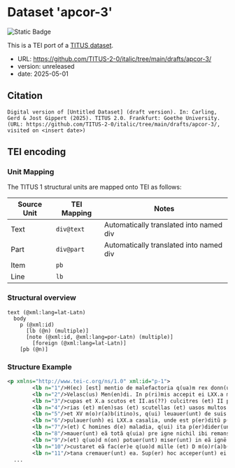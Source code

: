 # Dataset 'apcor-3'

![Static Badge](https://img.shields.io/badge/TEI_validation-passing-green)

This is a TEI port of a [TITUS dataset](http://titus.uni-frankfurt.de/texte/etcs/ital/aport/apcorp/apcor.htm?apcor003.htmapcor.htm).

* URL: https://github.com/TITUS-2-0/italic/tree/main/drafts/apcor-3/
* version: unreleased
* date: 2025-05-01

## Citation
```text
Digital version of [Untitled Dataset] (draft version). In: Carling, Gerd & Jost Gippert (2025). TITUS 2.0. Frankfurt: Goethe University. (URL: https://github.com/TITUS-2-0/italic/tree/main/drafts/apcor-3/, visited on <insert date>)
```

## TEI encoding


### Unit Mapping
The TITUS 1 structural units are mapped onto TEI as follows:

| Source Unit | TEI Mapping | Notes |
|-------------|-------------|-------|
| Text | `div@text` | Automatically translated into named div |
| Part | `div@part` | Automatically translated into named div |
| Item | `pb` |  |
| Line | `lb` |  |

### Structural overview
```text
text (@xml:lang=lat-Latn)
  body
    p (@xml:id)
      [lb (@n) (multiple)]
      [note (@xml:id, @xml:lang=por-Latn) (multiple)]
        [foreign (@xml:lang=lat-Latn)]
    [pb (@n)]
```

### Structure Example

```xml
<p xmlns="http://www.tei-c.org/ns/1.0" xml:id="p-1">
        <lb n="1"/>H(ec) [est] mentio de malefactoria q(ua)m rex donn(us) Sanci(us)fec(it) donno Laurëtio F(er)nandi (et)<note xml:id="p-1-note-1" xml:lang="por-Latn">Substitui o sinal tironiano / por (et) e transcrevi et, quando assim está expresso no texto.</note> p(re)cep(it) fac(er)e q(uo)d ei fecit
        <lb n="2"/>Velasc(us) Men(en)di. In p(ri)mis accepit ei LXX.a modios int(er) panë (et) uinũ et XXV int(er) archas (et)
        <lb n="3"/>cupas et X.a scutos et II.as(??) culcitres (et) II plumacios et int(er) scannos (et) lectos XI et calda-
        <lb n="4"/>rias (et) m(en)sas (et) scutellas (et) uasos multos (et) capellos de ferro (et) porcos decë (et) oues (et) capras
        <lb n="5"/>et XV m(o)r(a)b(itino)s, q(ui) leuauer(unt) de suis hominib(us) q(ui) spectauer(unt) et multa alia arma. Sup(er) hoc depo-
        <lb n="6"/>pulauer(unh) ei LXX.a casalia, unde est p(er)ditũ p(re)sentë fructũ q(uo)d in eis habebat (et) q(uo)d debet euenire.
        <lb n="7"/>(et) C homines d(e) maladia, q(ui) ita p(er)dider(unt). Deinde miser(unt) ignë in sua q(ui)ntana de Cuina (et) cre-
        <lb n="8"/>mauer(unt) eã totã q(uia) pre igne nichil ibi remansit. Et dir- ribauer(unt) de ipsa turre q(ua)ntã potuer(unt)
        <lb n="9"/>(et) q(uo)d n(on) potuer(unt) miser(unt) in eã ignë q(ui) eã findidit, q(uo)d nũq(ua)m potest e(ss)e em(en)data. Et etiã magis
        <lb n="10"/>custaret eã fac(er)e q(uo)d mille (et) D m(o)r(a)b(itino)s. (Et) q(ua)nta casalia habebat corã ipsa dicta q(ui)n-
        <lb n="11"/>tana cremauer(unt) ea. Sup(er) hoc acceper(unt) ei unũ sarracenũ bonũ.
  ...
```
